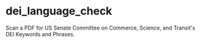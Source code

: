 # dei_language_check
Scan a PDF for US Senate Committee on Commerce, Science, and Transit's DEI Keywords and Phrases.
